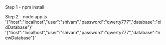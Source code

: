 Step 1 - npm install

Step 2 - node app.js '{"host":"localhost","user":"shivam","password":"qwerty777","database":"oldDatabase"}' '{"host":"localhost","user":"shivam","password":"qwerty777","database":"newDatabase"}'